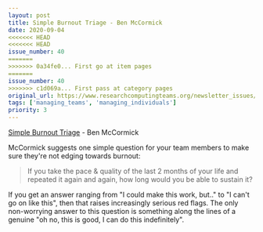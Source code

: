 ```yaml
---
layout: post
title: Simple Burnout Triage - Ben McCormick
date: 2020-09-04
<<<<<<< HEAD
<<<<<<< HEAD
issue_number: 40
=======
>>>>>>> 0a34fe0... First go at item pages
=======
issue_number: 40
>>>>>>> c1d069a... First pass at category pages
original_url: https://www.researchcomputingteams.org/newsletter_issues/0040
tags: ['managing_teams', 'managing_individuals']
priority: 3
---
```


<!-- markdownlint-disable MD033 -->
<!-- markdownlint-disable MD041 -->
<!-- markdownlint-disable MD049 -->

[Simple Burnout Triage](https://benmccormick.org/2020/08/31/simple-burnout-triage) - Ben McCormick

McCormick suggests one simple question for your team members to make sure they're not edging towards burnout:

> If you take the pace & quality of the last 2 months of your life and repeated it again and again, how long would you be able to sustain it?

If you get an answer ranging from "I could make this work, but.." to "I can't go on like this", then that raises increasingly serious red flags. The only non-worrying answer to this question is something along the lines of a genuine "oh no, this is good, I can do this indefinitely".


